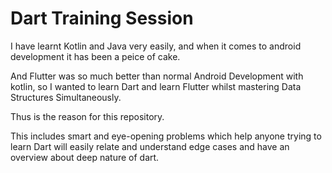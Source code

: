 # Dart Training Session

I have learnt Kotlin and Java very easily, and when it comes to android development it has been a peice of cake.

And Flutter was so much better than normal Android Development with kotlin, so I wanted to learn Dart and learn Flutter whilst mastering Data Structures Simultaneously.

Thus is the reason for this repository.

This includes smart and eye-opening problems which help anyone trying to learn Dart will easily relate and understand edge cases and have an overview about deep nature of dart.
